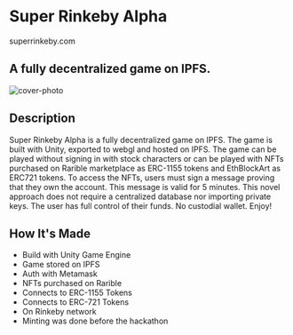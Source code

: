 # Super Rinkeby Alpha

superrinkeby.com

## A fully decentralized game on IPFS.
![cover-photo](https://user-images.githubusercontent.com/19412160/110062794-edba1280-7d37-11eb-930e-fd6ebda5d00d.png)

## Description

Super Rinkeby Alpha is a fully decentralized game on IPFS. The game is built with Unity, exported to webgl and hosted on IPFS. The game can be played without signing in with stock characters or can be played with NFTs purchased on Rarible marketplace as ERC-1155 tokens and EthBlockArt as ERC721 tokens. To access the NFTs, users must sign a message proving that they own the account. This message is valid for 5 minutes. This novel approach does not require a centralized database nor importing private keys. The user has full control of their funds. No custodial wallet. Enjoy!


## How It's Made

- Build with Unity Game Engine
- Game stored on IPFS
- Auth with Metamask
- NFTs purchased on Rarible
- Connects to ERC-1155 Tokens
- Connects to ERC-721 Tokens
- On Rinkeby network
- Minting was done before the hackathon
